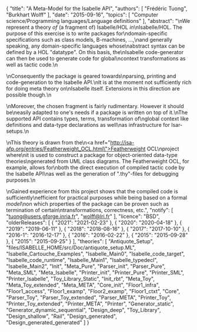 {
    "title": "A Meta-Model for the Isabelle API",
    "authors": [
        "Frédéric Tuong",
        "Burkhart Wolff"
    ],
    "date": "2015-09-16",
    "topics": [
        "Computer science/Programming languages/Language definitions"
    ],
    "abstract": "\nWe represent a theory <i>of</i> (a fragment of) Isabelle/HOL <i>in</i>\nIsabelle/HOL. The purpose of this exercise is to write packages for\ndomain-specific specifications such as class models, B-machines, ...,\nand generally speaking, any domain-specific languages whose\nabstract syntax can be defined by a HOL \"datatype\". On this basis, the\nIsabelle code-generator can then be used to generate code for global\ncontext transformations as well as tactic code.\n<p>\nConsequently the package is geared towards\nparsing, printing and code-generation to the Isabelle API.\nIt is at the moment not sufficiently rich for doing meta theory on\nIsabelle itself. Extensions in this direction are possible though.\n<p>\nMoreover, the chosen fragment is fairly rudimentary. However it should be\neasily adapted to one's needs if a package is written on top of it.\nThe supported API contains types, terms, transformation of\nglobal context like definitions and data-type declarations as well\nas infrastructure for Isar-setups.\n<p>\nThis theory is drawn from the\n<a href=\"http://isa-afp.org/entries/Featherweight_OCL.html\">Featherweight OCL</a>\nproject where\nit is used to construct a package for object-oriented data-type theories\ngenerated from UML class diagrams. The Featherweight OCL, for example, allows for\nboth the direct execution of compiled tactic code by the Isabelle API\nas well as the generation of \".thy\"-files for debugging purposes.\n<p>\nGained experience from this project shows that the compiled code is sufficiently\nefficient for practical purposes while being based on a formal <i>model</i>\non which properties of the package can be proven such as termination of certain\ntransformations, correctness, etc.",
    "notify": [
        "tuong@users.gforge.inria.fr",
        "wolff@lri.fr"
    ],
    "licence": "BSD",
    "olderReleases": [
        {
            "2021": "2021-02-23"
        },
        {
            "2020": "2020-04-18"
        },
        {
            "2019": "2019-06-11"
        },
        {
            "2018": "2018-08-16"
        },
        {
            "2017": "2017-10-10"
        },
        {
            "2016-1": "2016-12-17"
        },
        {
            "2016": "2016-02-22"
        },
        {
            "2015": "2015-09-28"
        },
        {
            "2015": "2015-09-25"
        }
    ],
    "theories": [
        "Antiquote_Setup",
        "files/ISABELLE_HOME/src/Doc/antiquote_setup.ML",
        "Isabelle_Cartouche_Examples",
        "Isabelle_Main0",
        "Isabelle_code_target",
        "Isabelle_code_runtime",
        "Isabelle_Main1",
        "Isabelle_typedecl",
        "Isabelle_Main2",
        "Init",
        "Meta_Pure",
        "Parser_init",
        "Parser_Pure",
        "Meta_SML",
        "Meta_Isabelle",
        "Printer_init",
        "Printer_Pure",
        "Printer_SML",
        "Printer_Isabelle",
        "Toy_Library_Static",
        "Init_rbt",
        "Meta_Toy",
        "Meta_Toy_extended",
        "Meta_META",
        "Core_init",
        "Floor1_infra",
        "Floor1_access",
        "Floor1_examp",
        "Floor2_examp",
        "Floor1_ctxt",
        "Core",
        "Parser_Toy",
        "Parser_Toy_extended",
        "Parser_META",
        "Printer_Toy",
        "Printer_Toy_extended",
        "Printer_META",
        "Printer",
        "Generator_static",
        "Generator_dynamic_sequential",
        "Design_deep",
        "Toy_Library",
        "Design_shallow",
        "Rail",
        "Design_generated",
        "Design_generated_generated"
    ]
}